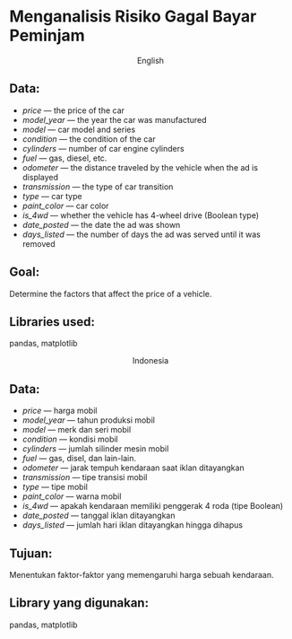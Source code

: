 # Menganalisis Risiko Gagal Bayar Peminjam

<p align=center>
English

## Data:

- *price* — the price of the car
- *model_year* — the year the car was manufactured
- *model* — car model and series
- *condition* — the condition of the car
- *cylinders* — number of car engine cylinders
- *fuel* — gas, diesel, etc.
- *odometer* — the distance traveled by the vehicle when the ad is displayed
- *transmission* — the type of car transition
- *type* — car type
- *paint_color* — car color
- *is_4wd* — whether the vehicle has 4-wheel drive (Boolean type)
- *date_posted* — the date the ad was shown
- *days_listed* — the number of days the ad was served until it was removed


## Goal:

Determine the factors that affect the price of a vehicle.

## Libraries used:

pandas, matplotlib

<p align=center>
Indonesia

## Data:

- *price* — harga mobil
- *model_year* — tahun produksi mobil
- *model* — merk dan seri mobil
- *condition*  — kondisi mobil
- *cylinders* — jumlah silinder mesin mobil
- *fuel* — gas, disel, dan lain-lain.
- *odometer* — jarak tempuh kendaraan saat iklan ditayangkan  
- *transmission* — tipe transisi mobil
- *type* — tipe mobil
- *paint_color* — warna mobil
- *is_4wd* — apakah kendaraan memiliki penggerak 4 roda (tipe Boolean)
- *date_posted* — tanggal iklan ditayangkan 
- *days_listed* — jumlah hari iklan ditayangkan hingga dihapus 

## Tujuan:

Menentukan faktor-faktor yang memengaruhi harga sebuah kendaraan.

## Library yang digunakan:

pandas, matplotlib
